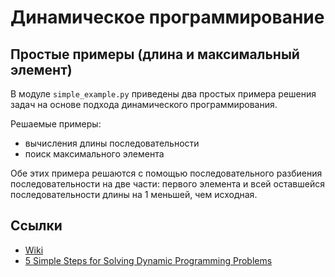 # Динамическое программирование

## Простые примеры (длина и максимальный элемент)

В модуле ```simple_example.py``` приведены два простых примера решения
задач на основе подхода динамического программирования.

Решаемые примеры:
- вычисления длины последовательности
- поиск максимального элемента

Обе этих примера решаются с помощью последовательного разбиения
последовательности на две части: первого элемента и всей оставшейся
последовательности длины на 1 меньшей, чем исходная.

## Ссылки

- [Wiki](https://en.wikipedia.org/wiki/Dynamic_programming)
- [5 Simple Steps for Solving Dynamic Programming Problems](https://www.youtube.com/watch?v=aPQY__2H3tE)
